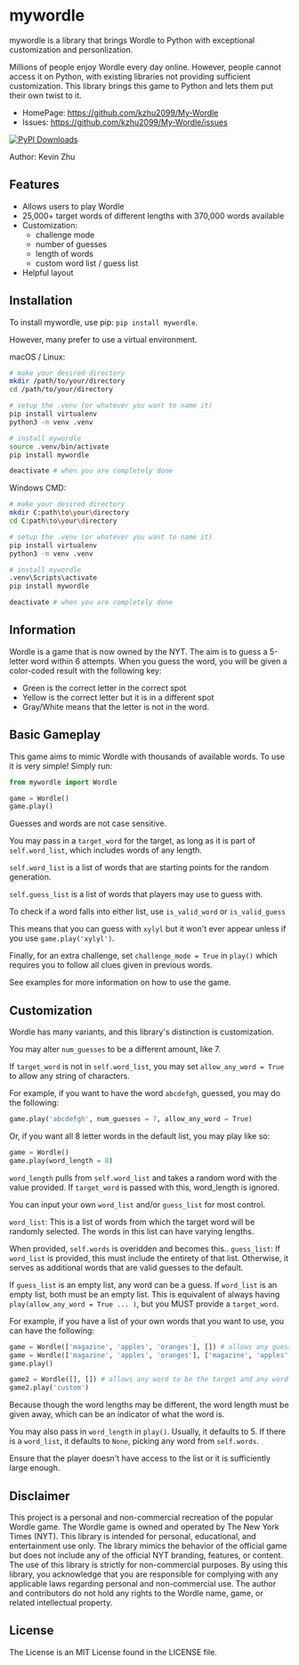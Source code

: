 # mywordle

mywordle is a library that brings Wordle to Python with exceptional customization and personlization.

Millions of people enjoy Wordle every day online.
However, people cannot access it on Python, with existing libraries not providing sufficient customization.
This library brings this game to Python and lets them put their own twist to it.

- HomePage: https://github.com/kzhu2099/My-Wordle
- Issues: https://github.com/kzhu2099/My-Wordle/issues

[![PyPI Downloads](https://static.pepy.tech/badge/mywordle)](https://pepy.tech/projects/mywordle)

Author: Kevin Zhu

## Features

- Allows users to play Wordle
- 25,000+ target words of different lengths with 370,000 words available
- Customization:
    - challenge mode
    - number of guesses
    - length of words
    - custom word list / guess list
- Helpful layout

## Installation

To install mywordle, use pip: ```pip install mywordle```.

However, many prefer to use a virtual environment.

macOS / Linux:

```sh
# make your desired directory
mkdir /path/to/your/directory
cd /path/to/your/directory

# setup the .venv (or whatever you want to name it)
pip install virtualenv
python3 -m venv .venv

# install mywordle
source .venv/bin/activate
pip install mywordle

deactivate # when you are completely done
```

Windows CMD:

```sh
# make your desired directory
mkdir C:path\to\your\directory
cd C:path\to\your\directory

# setup the .venv (or whatever you want to name it)
pip install virtualenv
python3 -m venv .venv

# install mywordle
.venv\Scripts\activate
pip install mywordle

deactivate # when you are completely done
```

## Information

Wordle is a game that is now owned by the NYT.
The aim is to guess a 5-letter word within 6 attempts.
When you guess the word, you will be given a color-coded result with the following key:

- Green is the correct letter in the correct spot
- Yellow is the correct letter but it is in a different spot
- Gray/White means that the letter is not in the word.

## Basic Gameplay

This game aims to mimic Wordle with thousands of available words.
To use it is very simple! Simply run:

```python
from mywordle import Wordle

game = Wordle()
game.play()
```

Guesses and words are not case sensitive.

You may pass in a ```target_word``` for the target, as long as it is part of ```self.word_list```, which includes words of any length.

```self.word_list``` is a list of words that are starting points for the random generation.

```self.guess_list``` is a list of words that players may use to guess with.

To check if a word falls into either list, use ```is_valid_word``` or ```is_valid_guess```

This means that you can guess with ```xylyl``` but it won't ever appear unless if you use ```game.play('xylyl')```.

Finally, for an extra challenge, set ```challenge_mode = True``` in ```play()``` which requires you to follow all clues given in previous words.

See examples for more information on how to use the game.

## Customization

Wordle has many variants, and this library's distinction is customization.

You may alter ```num_guesses``` to be a different amount, like 7.

If ```target_word``` is not in ```self.word_list```, you may set ```allow_any_word = True``` to allow any string of characters.

For example, if you want to have the word ```abcdefgh```, guessed, you may do the following:

```python
game.play('abcdefgh', num_guesses = 7, allow_any_word = True)
```

Or, if you want all 8 letter words in the default list, you may play like so:

```python
game = Wordle()
game.play(word_length = 8)
```

```word_length``` pulls from ```self.word_list``` and takes a random word with the value provided.
If ```target_word``` is passed with this, word_length is ignored.

You can input your own ```word_list``` and/or ```guess_list``` for most control.

```word_list```: This is a list of words from which the target word will be randomly selected.
The words in this list can have varying lengths.

When provided, ```self.words``` is overidden and becomes this..
```guess_list```: If ```word_list``` is provided, this must include the entirety of that list.
Otherwise, it serves as additional words that are valid guesses to the default.

If ```guess_list``` is an empty list, any word can be a guess.
If ```word_list``` is an empty list, both must be an empty list.
This is equivalent of always having ```play(allow_any_word = True ... )```, but you MUST provide a ```target_word```.

For example, if you have a list of your own words that you want to use, you can have the following:

```python
game = Wordle(['magazine', 'apples', 'oranges'], []) # allows any guesses to be made
game = Wordle(['magazine', 'apples', 'oranges'], ['magazine', 'apples', 'oranges', ...]) # restricts guesses to the guess_list
game.play()

game2 = Wordle([], []) # allows any word to be the target and any word to be guessed, but you must provide the a target_word
game2.play('custom')
```

Because though the word lengths may be different, the word length must be given away, which can be an indicator of what the word is.

You may also pass in ```word_length``` in ```play()```. Usually, it defaults to 5. If there is a ```word_list```, it defaults to ```None```, picking any word from ```self.words```.

Ensure that the player doesn't have access to the list or it is sufficiently large enough.

## Disclaimer

This project is a personal and non-commercial recreation of the popular Wordle game. The Wordle game is owned and operated by The New York Times (NYT). This library is intended for personal, educational, and entertainment use only. The library mimics the behavior of the official game but does not include any of the official NYT branding, features, or content. The use of this library is strictly for non-commercial purposes. By using this library, you acknowledge that you are responsible for complying with any applicable laws regarding personal and non-commercial use. The author and contributors do not hold any rights to the Wordle name, game, or related intellectual property.

## License

The License is an MIT License found in the LICENSE file.